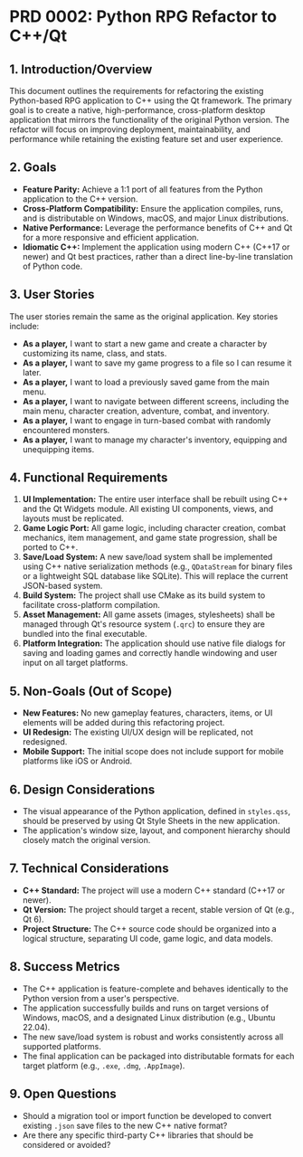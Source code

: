 # PRD 0002: Python RPG Refactor to C++/Qt

## 1. Introduction/Overview

This document outlines the requirements for refactoring the existing Python-based RPG application to C++ using the Qt framework. The primary goal is to create a native, high-performance, cross-platform desktop application that mirrors the functionality of the original Python version. The refactor will focus on improving deployment, maintainability, and performance while retaining the existing feature set and user experience.

## 2. Goals

*   **Feature Parity:** Achieve a 1:1 port of all features from the Python application to the C++ version.
*   **Cross-Platform Compatibility:** Ensure the application compiles, runs, and is distributable on Windows, macOS, and major Linux distributions.
*   **Native Performance:** Leverage the performance benefits of C++ and Qt for a more responsive and efficient application.
*   **Idiomatic C++:** Implement the application using modern C++ (C++17 or newer) and Qt best practices, rather than a direct line-by-line translation of Python code.

## 3. User Stories

The user stories remain the same as the original application. Key stories include:

*   **As a player,** I want to start a new game and create a character by customizing its name, class, and stats.
*   **As a player,** I want to save my game progress to a file so I can resume it later.
*   **As a player,** I want to load a previously saved game from the main menu.
*   **As a player,** I want to navigate between different screens, including the main menu, character creation, adventure, combat, and inventory.
*   **As a player,** I want to engage in turn-based combat with randomly encountered monsters.
*   **As a player,** I want to manage my character's inventory, equipping and unequipping items.

## 4. Functional Requirements

1.  **UI Implementation:** The entire user interface shall be rebuilt using C++ and the Qt Widgets module. All existing UI components, views, and layouts must be replicated.
2.  **Game Logic Port:** All game logic, including character creation, combat mechanics, item management, and game state progression, shall be ported to C++.
3.  **Save/Load System:** A new save/load system shall be implemented using C++ native serialization methods (e.g., `QDataStream` for binary files or a lightweight SQL database like SQLite). This will replace the current JSON-based system.
4.  **Build System:** The project shall use CMake as its build system to facilitate cross-platform compilation.
5.  **Asset Management:** All game assets (images, stylesheets) shall be managed through Qt's resource system (`.qrc`) to ensure they are bundled into the final executable.
6.  **Platform Integration:** The application should use native file dialogs for saving and loading games and correctly handle windowing and user input on all target platforms.

## 5. Non-Goals (Out of Scope)

*   **New Features:** No new gameplay features, characters, items, or UI elements will be added during this refactoring project.
*   **UI Redesign:** The existing UI/UX design will be replicated, not redesigned.
*   **Mobile Support:** The initial scope does not include support for mobile platforms like iOS or Android.

## 6. Design Considerations

*   The visual appearance of the Python application, defined in `styles.qss`, should be preserved by using Qt Style Sheets in the new application.
*   The application's window size, layout, and component hierarchy should closely match the original version.

## 7. Technical Considerations

*   **C++ Standard:** The project will use a modern C++ standard (C++17 or newer).
*   **Qt Version:** The project should target a recent, stable version of Qt (e.g., Qt 6).
*   **Project Structure:** The C++ source code should be organized into a logical structure, separating UI code, game logic, and data models.

## 8. Success Metrics

*   The C++ application is feature-complete and behaves identically to the Python version from a user's perspective.
*   The application successfully builds and runs on target versions of Windows, macOS, and a designated Linux distribution (e.g., Ubuntu 22.04).
*   The new save/load system is robust and works consistently across all supported platforms.
*   The final application can be packaged into distributable formats for each target platform (e.g., `.exe`, `.dmg`, `.AppImage`).

## 9. Open Questions

*   Should a migration tool or import function be developed to convert existing `.json` save files to the new C++ native format?
*   Are there any specific third-party C++ libraries that should be considered or avoided?
